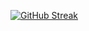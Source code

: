 [![GitHub Streak](https://streak-stats.demolab.com?user=Kooya3&theme=tokyonight_duo&hide_border=true&border_radius=6.6&date_format=%5BY.%5Dn.j&sideNums=EB5454&background=0B0B39&border=EB5454)](https://git.io/streak-stats)

